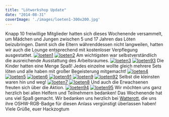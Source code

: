 ```yaml
---
title: "Lötworkshop Update"
date: "2014-08-31"
coverImage: './images/loeten1-300x200.jpg'
---
```


Knapp 10 freiwillige Mitglieder hatten sich dieses Wochenende versammelt, um Mädchen und Jungen zwischen 5 und 17 Jahren das Löten beizubringen. Damit sich die Eltern währenddessen nicht langweilen, hatten wir auch die Lounge entsprechend mit kostenloser Verpflegung ausgestattet. [![loeten1](../images/loeten1-300x200.jpg)](https://hackzogtum-coburg.de/wp-content/uploads/2014/09/loeten1.jpg " ") [![loeten2](../images/loeten2-200x300.jpg)](https://hackzogtum-coburg.de/wp-content/uploads/2014/09/loeten2.jpg " ") Am wichtigsten war selbstverständlich die ausreichende Ausstattung des Arbeitsraumes. [![loeten3](../images/loeten3-300x200.jpg)](https://hackzogtum-coburg.de/wp-content/uploads/2014/09/loeten3.jpg " ") [![loeten93](../images/loeten93-300x200.jpg)](https://hackzogtum-coburg.de/wp-content/uploads/2014/09/loeten93.jpg " ") Die Kinder hatten eine Menge Spaß! Jedes einzelne wollte gleich mehrere Sets löten und alle haben mit großer Begeisterung mitgemacht! [![loeten4](../images/loeten4-300x199.jpg)](https://hackzogtum-coburg.de/wp-content/uploads/2014/09/loeten4.jpg " ") [![loeten5](../images/loeten5-300x199.jpg)](https://hackzogtum-coburg.de/wp-content/uploads/2014/09/loeten5.jpg " ") [![loeten6](../images/loeten6-300x199.jpg)](https://hackzogtum-coburg.de/wp-content/uploads/2014/09/loeten6.jpg " ") [![loeten91](../images/loeten91-300x200.jpg)](https://hackzogtum-coburg.de/wp-content/uploads/2014/09/loeten91.jpg " ") [![loeten9](../images/loeten9-200x300.jpg)](https://hackzogtum-coburg.de/wp-content/uploads/2014/09/loeten9.jpg " ") [![loeten92](../images/loeten92-200x300.jpg)](https://hackzogtum-coburg.de/wp-content/uploads/2014/09/loeten92.jpg " ") Selbst die kleinsten waren hin und weg! [![loeten7](../images/loeten7-199x300.jpg)](https://hackzogtum-coburg.de/wp-content/uploads/2014/09/loeten7.jpg " ") [![loeten8](../images/loeten8-300x199.jpg)](https://hackzogtum-coburg.de/wp-content/uploads/2014/09/loeten8.jpg " ") Und auch die Erwachsenen freuten sich über die Aktion. [![loeten94](../images/loeten94-300x200.jpg)](https://hackzogtum-coburg.de/wp-content/uploads/2014/09/loeten94.jpg " ") [![loeten95](../images/loeten95-300x199.jpg)](https://hackzogtum-coburg.de/wp-content/uploads/2014/09/loeten95.jpg " ") Wir möchten uns ganz herzlich bei allen Helfern und Teilnehmern bedanken! Das Wochenende hat uns viel Spaß gemacht. Wir bedanken uns herzlich bei [Watterott](http://www.watterott.com/), die uns ihre OSHW-RGB-Badge für diesen Anlass vergünstigt überlassen haben! Viele Grüße, euer Hackzogtum
